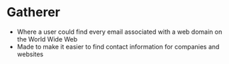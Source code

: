# Gatherer
* Where a user could find every email associated with a web domain on the World Wide Web
* Made to make it easier to find contact information for companies and websites